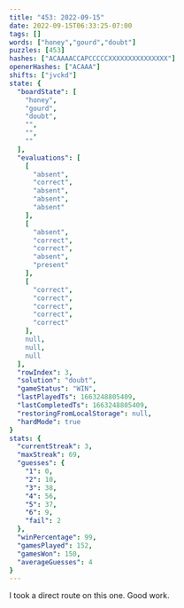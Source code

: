 ```yaml
---
title: "453: 2022-09-15"
date: 2022-09-15T06:33:25-07:00
tags: []
words: ["honey","gourd","doubt"]
puzzles: [453]
hashes: ["ACAAAACCAPCCCCCXXXXXXXXXXXXXXX"]
openerHashes: ["ACAAA"]
shifts: ["jvckd"]
state: {
  "boardState": [
    "honey",
    "gourd",
    "doubt",
    "",
    "",
    ""
  ],
  "evaluations": [
    [
      "absent",
      "correct",
      "absent",
      "absent",
      "absent"
    ],
    [
      "absent",
      "correct",
      "correct",
      "absent",
      "present"
    ],
    [
      "correct",
      "correct",
      "correct",
      "correct",
      "correct"
    ],
    null,
    null,
    null
  ],
  "rowIndex": 3,
  "solution": "doubt",
  "gameStatus": "WIN",
  "lastPlayedTs": 1663248805409,
  "lastCompletedTs": 1663248805409,
  "restoringFromLocalStorage": null,
  "hardMode": true
}
stats: {
  "currentStreak": 3,
  "maxStreak": 69,
  "guesses": {
    "1": 0,
    "2": 10,
    "3": 38,
    "4": 56,
    "5": 37,
    "6": 9,
    "fail": 2
  },
  "winPercentage": 99,
  "gamesPlayed": 152,
  "gamesWon": 150,
  "averageGuesses": 4
}
---
```


<!-- more -->
I took a direct route on this one. Good work. 
